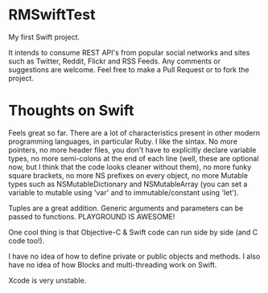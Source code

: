 RMSwiftTest
===========

My first Swift project. 

It intends to consume REST API's from popular social networks and sites such as Twitter, Reddit, Flickr and RSS Feeds. Any comments or suggestions are welcome. Feel free to make a Pull Request or to fork the project.


Thoughts on Swift
=================

Feels great so far. There are a lot of characteristics present in other modern programming languages, in particular Ruby. I like the sintax. No more pointers, no more header files, you don't have to explicitly declare variable types, no more semi-colons at the end of each line (well, these are optional now, but I think that the code looks cleaner without them), no more funky square brackets, no more NS prefixes on every object, no more Mutable types such as NSMutableDictionary and NSMutableArray (you can set a variable to mutable using 'var' and to immutable/constant using 'let').

Tuples are a great addition. Generic arguments and parameters can be passed to functions. PLAYGROUND IS AWESOME!

One cool thing is that Objective-C & Swift code can run side by side (and C code too!).

I have no idea of how to define private or public objects and methods. I also have no idea of how Blocks and multi-threading work on Swift.

Xcode is very unstable.
